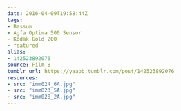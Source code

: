 ```yaml
---
date: 2016-04-09T19:58:44Z
tags:
- Bassum
- Agfa Optima 500 Sensor
- Kodak Gold 200
- featured
alias:
- 142523892076
source: Film 8
tumblr_url: https://yaapb.tumblr.com/post/142523892076
resources:
- src: "imm024_6A.jpg"
- src: "imm023_5A.jpg"
- src: "imm028_2A.jpg"
---
```

